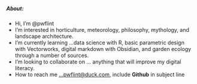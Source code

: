 ##### About:
- Hi, I’m @pwflint
- I’m interested in horticulture, meteorology, 
philosophy, mythology, and landscape architecture. 
- I’m currently learning ...data science with R, basic parametric design with Vectorworks, digital 
markdown with Obsidian, and garden ecology through a number of sources. 
- I’m looking to collaborate on ... anything that will improve my digital literacy.
- How to reach me ...pwflint@duck.com, include **Github** in subject line

<!---
pwflint/pwflint is a ✨ special ✨ repository because its `README.md` (this file) appears on your GitHub profile.
You can click the Preview link to take a look at your changes.
--->
